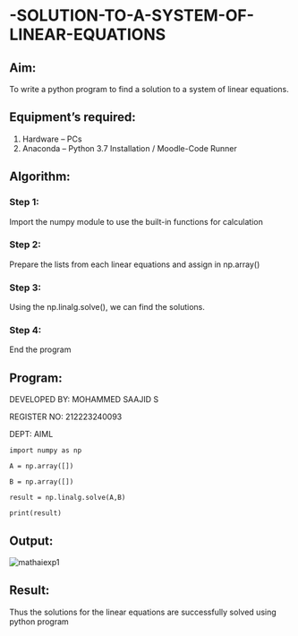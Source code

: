 # -SOLUTION-TO-A-SYSTEM-OF-LINEAR-EQUATIONS
## Aim:
To write a python program to find a solution to a system of linear equations.
## Equipment’s required:
1. 	Hardware – PCs
2. 	Anaconda – Python 3.7 Installation / Moodle-Code Runner
## Algorithm:
### Step 1: 
Import the numpy module to use the built-in functions for calculation
### Step 2: 
Prepare the lists from each linear equations and assign in np.array()
### Step 3: 
Using the np.linalg.solve(), we can find the solutions.
### Step 4: 
End the program
## Program:
DEVELOPED BY: MOHAMMED SAAJID S

REGISTER NO: 212223240093

DEPT: AIML

```
import numpy as np

A = np.array([])

B = np.array([])

result = np.linalg.solve(A,B)

print(result)
```

## Output:

![mathaiexp1](https://github.com/Confusion7/-SOLUTION-TO-A-SYSTEM-OF-LINEAR-EQUATIONS/assets/141727149/d614b670-fe2d-4e96-b973-776bfeb34406)



 
## Result: 
Thus the solutions for the linear equations are successfully solved using python program

